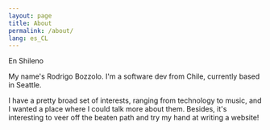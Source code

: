 ```yaml
---
layout: page
title: About
permalink: /about/
lang: es_CL
---
```


En Shileno

My name's Rodrigo Bozzolo. I'm a software dev from Chile, currently based in Seattle.

I have a pretty broad set of interests, ranging from technology to music, and I wanted a place where I could talk more about them. Besides, it's interesting to veer off the beaten path and try my hand at writing a website!